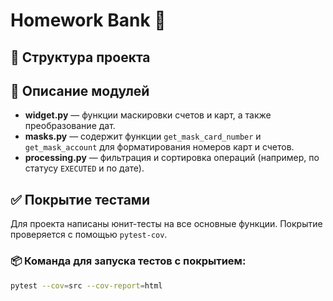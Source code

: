 # Homework Bank 🏦

## 📁 Структура проекта


## 📌 Описание модулей

- **widget.py** — функции маскировки счетов и карт, а также преобразование дат.
- **masks.py** — содержит функции `get_mask_card_number` и `get_mask_account` для форматирования номеров карт и счетов.
- **processing.py** — фильтрация и сортировка операций (например, по статусу `EXECUTED` и по дате).

## ✅ Покрытие тестами

Для проекта написаны юнит-тесты на все основные функции. Покрытие проверяется с помощью `pytest-cov`.

### 📦 Команда для запуска тестов с покрытием:
```bash
pytest --cov=src --cov-report=html
